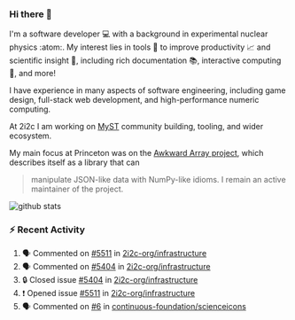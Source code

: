 ### Hi there 👋 

I'm a software developer 💻 with a background in experimental nuclear physics :atom:. My interest lies in tools :wrench: to improve productivity :chart_with_upwards_trend: and scientific insight :telescope:, including rich documentation 📚, interactive computing 🧮, and more! 

I have experience in many aspects of software engineering, including game design, full-stack web development, and high-performance numeric computing. 

At 2i2c I am working on [MyST](https://github.com/jupyter-book/mystmd) community building, tooling, and wider ecosystem. 

My main focus at Princeton was on the [Awkward Array project](awkward-array.org/), which describes itself as a library that can 
> manipulate JSON-like data with NumPy-like idioms. I remain an active maintainer of the project. 

![github stats](https://github-readme-stats.vercel.app/api?username=agoose77&show_icons=true&hide_rank=true&hide_title=true&bg_color=30,e76445,904e95&text_color=efe3ec&icon_color=efe3ec)
<!--
**agoose77/agoose77** is a ✨ _special_ ✨ repository because its `README.md` (this file) appears on your GitHub profile.

Here are some ideas to get you started:

- 🔭 I’m currently working on ...
- 🌱 I’m currently learning ...
- 👯 I’m looking to collaborate on ...
- 🤔 I’m looking for help with ...
- 💬 Ask me about ...
- 📫 How to reach me: ...
- 😄 Pronouns: ...
- ⚡ Fun fact: ...
-->

### :zap: Recent Activity

<!--START_SECTION:activity-->
1. 🗣 Commented on [#5511](https://github.com/2i2c-org/infrastructure/issues/5511#issuecomment-2642636813) in [2i2c-org/infrastructure](https://github.com/2i2c-org/infrastructure)
2. 🗣 Commented on [#5404](https://github.com/2i2c-org/infrastructure/issues/5404#issuecomment-2640524378) in [2i2c-org/infrastructure](https://github.com/2i2c-org/infrastructure)
3. 🔒 Closed issue [#5404](https://github.com/2i2c-org/infrastructure/issues/5404) in [2i2c-org/infrastructure](https://github.com/2i2c-org/infrastructure)
4. ❗ Opened issue [#5511](https://github.com/2i2c-org/infrastructure/issues/5511) in [2i2c-org/infrastructure](https://github.com/2i2c-org/infrastructure)
5. 🗣 Commented on [#6](https://github.com/continuous-foundation/scienceicons/pull/6#issuecomment-2640511726) in [continuous-foundation/scienceicons](https://github.com/continuous-foundation/scienceicons)
<!--END_SECTION:activity-->
